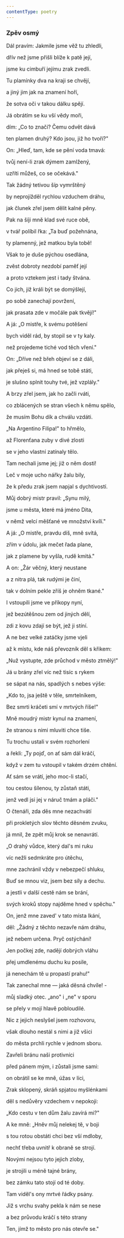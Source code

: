 ```yaml
---
contentType: poetry
---
```


<section>

### Zpěv osmý

Dál pravím: Jakmile jsme věž tu zhledli,

dřív než jsme přišli blíže k patě její,

jsme ku cimbuří jejímu zrak zvedli.

</section>

<section>

Tu plamínky dva na kraji se chvějí,

a jiný jim jak na znamení hoří,

že sotva oči v takou dálku spějí.

</section>

<section>

Já obrátím se ku vší vědy moři,

dím: „Co to značí? Čemu odvět dává

ten plamen druhý? Kdo jsou, již ho tvoří?"

</section>

<section>

On: „Hleď, tam, kde se pění voda tmavá:

tvůj není-li zrak dýmem zamlžený,

uzříti můžeš, co se očekává."

</section>

<section>

Tak žádný tetivou šíp vymrštěný

by neprojížděl rychlou vzduchem dráhu,

jak člunek zřel jsem dělit kalné pěny.

</section>

<section>

Pak na šíji mně klad své ruce obě,

v tvář políbil řka: „Ta buď požehnána,

ty plamenný, jež matkou byla tobě!

</section>

<section>

Však to je duše pýchou osedlána,

zvěst dobroty nezdobí paměť její

a proto vztekem jest i tady štvána.

</section>

<section>

Co jich, již králi být se domýšlejí,

po sobě zanechají povržení,

jak prasata zde v močále pak tkvějí!"

</section>

<section>

A já: „O mistře, k svému potěšení

bych viděl rád, by stopil se v ty kaly.

než projedeme tiché vod těch vření."

</section>

<section>

On: „Dříve než břeh objeví se z dáli,

jak přeješ si, má hned se tobě státi,

je slušno splnit touhy tvé, jež vzplály."

</section>

<section>

A brzy zřel jsem, jak ho začli rváti,

co zblácených se stran všech k němu spělo,

že musím Bohu dík a chválu vzdáti.

</section>

<section>

„Na Argentino Filipa!" to hřmělo,

až Florenťana zuby v divé zlosti

se v jeho vlastní zatínaly tělo.

</section>

<section>

Tam nechali jsme jej; již o něm dosti!

Leč v moje ucho nářky žalu bily,

že k předu zrak jsem napjal s dychtivostí.

</section>

<section>

Můj dobrý mistr pravil: „Synu milý,

jsme u města, které má jméno Dita,

v němž velcí měšťané ve množství kvílí."

</section>

<section>

A já: „O mistře, pravdu díš, mně svítá,

zřím v údolu, jak mečet řada plane,

jak z plamene by vyšla, rudě kmitá."

</section>

<section>

A on: „Žár věčný, který neustane

a z nitra plá, tak rudými je činí,

tak v dolním pekle zříš je ohněm tkané."

</section>

<section>

I vstoupili jsme ve příkopy nyní,

jež bezútěšnou zem od jiných dělí,

zdi z kovu zdají se být, jež ji stíní.

</section>

<section>

A ne bez velké zatáčky jsme vjeli

až k místu, kde náš převozník děl s křikem:

„Nuž vystupte, zde průchod v město ztmělý!"

</section>

<section>

Já u brány zřel víc než tisíc s rykem

se sápat na nás, spadlých s nebes výše:

„Kdo to, jsa ještě v těle, smrtelníkem,

</section>

<section>

Bez smrti kráčeti smí v mrtvých říše!"

Mně moudrý mistr kynul na znamení,

že stranou s nimi mluviti chce tiše.

</section>

<section>

Tu trochu ustali v svém rozhorlení

a řekli: „Ty pojď, on ať sám dál kráčí,

když v zem tu vstoupil v takém drzém chtění.

</section>

<section>

Ať sám se vrátí, jeho moc-li stačí,

tou cestou šílenou, ty zůstaň státi,

jenž vedl jsi jej v náruč tmám a pláči."

</section>

<section>

O čtenáři, zda děs mne nezachvátí

při prokletých slov těchto děsném zvuku,

já mnil, že zpět můj krok se nenavrátí.

</section>

<section>

„O drahý vůdce, který dal's mi ruku

víc nežli sedmkráte pro útěchu,

mne zachránil vždy v nebezpečí shluku,

</section>

<section>

Buď se mnou viz, jsem bez síly a dechu.

a jestli v další cestě nám se brání,

svých kroků stopy najděme hned v spěchu."

</section>

<section>

On, jenž mne zaved' v tato místa lkání,

děl: „Žádný z těchto nezavře nám dráhu,

jež nebem určena. Pryč ostýchání!

</section>

<section>

Jen počkej zde, nadějí dobrých vláhu

přej umdlenému duchu ku posile,

já nenechám tě u propastí prahu!"

</section>

<section>

Tak zanechal mne — jaká děsná chvíle! -

můj sladký otec. „ano" i „ne" v sporu

se přely v mojí hlavě pobloudilé.

</section>

<section>

Nic z jejich neslyšel jsem rozhovoru,

však dlouho nestál s nimi a již všici

do města prchli rychle v jednom sboru.

</section>

<section>

Zavřeli bránu naši protivníci

před pánem mým, i zůstali jsme sami:

on obrátil se ke mně, úžas v líci,

</section>

<section>

Zrak sklopený, skráň spjatou myšlénkami

děl s nedůvěry vzdechem v nepokoji:

„Kdo cestu v ten dům žalu zavírá mi?"

</section>

<section>

A ke mně: „Hněv můj nelekej tě, v boji

s tou rotou obstáti chci bez vší mdloby,

nechť třeba uvnitř k obraně se strojí.

</section>

<section>

Novými nejsou tyto jejich zloby,

je strojili u méně tajné brány,

bez zámku tato stojí od té doby.

</section>

<section>

Tam viděl's ony mrtvé řádky psány.

Již s vrchu svahy pekla k nám se nese

a bez průvodu kráčí s této strany

</section>

<section>

Ten, jímž to město pro nás otevře se."

</section>
